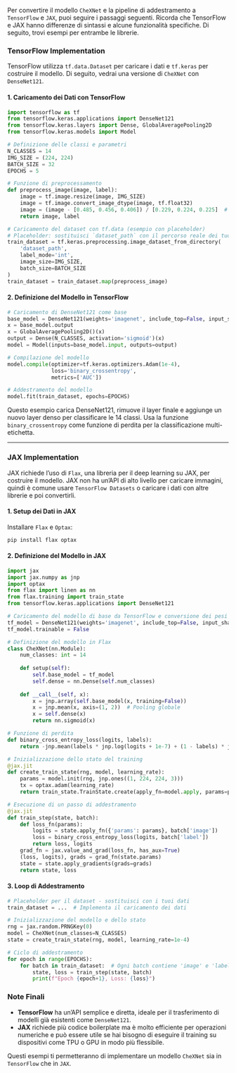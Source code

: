 Per convertire il modello `CheXNet` e la pipeline di addestramento a `TensorFlow` e `JAX`, puoi seguire i passaggi seguenti. Ricorda che TensorFlow e JAX hanno differenze di sintassi e alcune funzionalità specifiche. Di seguito, trovi esempi per entrambe le librerie.

### TensorFlow Implementation

TensorFlow utilizza `tf.data.Dataset` per caricare i dati e `tf.keras` per costruire il modello. Di seguito, vedrai una versione di `CheXNet` con `DenseNet121`.

#### 1. Caricamento dei Dati con TensorFlow

```python
import tensorflow as tf
from tensorflow.keras.applications import DenseNet121
from tensorflow.keras.layers import Dense, GlobalAveragePooling2D
from tensorflow.keras.models import Model

# Definizione delle classi e parametri
N_CLASSES = 14
IMG_SIZE = (224, 224)
BATCH_SIZE = 32
EPOCHS = 5

# Funzione di preprocessamento
def preprocess_image(image, label):
    image = tf.image.resize(image, IMG_SIZE)
    image = tf.image.convert_image_dtype(image, tf.float32)
    image = (image - [0.485, 0.456, 0.406]) / [0.229, 0.224, 0.225]  # Normalizzazione
    return image, label

# Caricamento del dataset con tf.data (esempio con placeholder)
# Placeholder: sostituisci `dataset_path` con il percorso reale dei tuoi dati
train_dataset = tf.keras.preprocessing.image_dataset_from_directory(
    'dataset_path',
    label_mode='int',
    image_size=IMG_SIZE,
    batch_size=BATCH_SIZE
)
train_dataset = train_dataset.map(preprocess_image)
```

#### 2. Definizione del Modello in TensorFlow

```python
# Caricamento di DenseNet121 come base
base_model = DenseNet121(weights='imagenet', include_top=False, input_shape=(224, 224, 3))
x = base_model.output
x = GlobalAveragePooling2D()(x)
output = Dense(N_CLASSES, activation='sigmoid')(x)
model = Model(inputs=base_model.input, outputs=output)

# Compilazione del modello
model.compile(optimizer=tf.keras.optimizers.Adam(1e-4),
              loss='binary_crossentropy',
              metrics=['AUC'])

# Addestramento del modello
model.fit(train_dataset, epochs=EPOCHS)
```

Questo esempio carica DenseNet121, rimuove il layer finale e aggiunge un nuovo layer denso per classificare le 14 classi. Usa la funzione `binary_crossentropy` come funzione di perdita per la classificazione multi-etichetta.

---

### JAX Implementation

JAX richiede l’uso di `Flax`, una libreria per il deep learning su JAX, per costruire il modello. JAX non ha un’API di alto livello per caricare immagini, quindi è comune usare `TensorFlow Datasets` o caricare i dati con altre librerie e poi convertirli.

#### 1. Setup dei Dati in JAX

Installare `Flax` e `Optax`:
```bash
pip install flax optax
```

#### 2. Definizione del Modello in JAX

```python
import jax
import jax.numpy as jnp
import optax
from flax import linen as nn
from flax.training import train_state
from tensorflow.keras.applications import DenseNet121

# Caricamento del modello di base da TensorFlow e conversione dei pesi
tf_model = DenseNet121(weights='imagenet', include_top=False, input_shape=(224, 224, 3))
tf_model.trainable = False

# Definizione del modello in Flax
class CheXNet(nn.Module):
    num_classes: int = 14
    
    def setup(self):
        self.base_model = tf_model
        self.dense = nn.Dense(self.num_classes)
    
    def __call__(self, x):
        x = jnp.array(self.base_model(x, training=False))
        x = jnp.mean(x, axis=(1, 2))  # Pooling globale
        x = self.dense(x)
        return nn.sigmoid(x)

# Funzione di perdita
def binary_cross_entropy_loss(logits, labels):
    return -jnp.mean(labels * jnp.log(logits + 1e-7) + (1 - labels) * jnp.log(1 - logits + 1e-7))

# Inizializzazione dello stato del training
@jax.jit
def create_train_state(rng, model, learning_rate):
    params = model.init(rng, jnp.ones((1, 224, 224, 3)))
    tx = optax.adam(learning_rate)
    return train_state.TrainState.create(apply_fn=model.apply, params=params, tx=tx)

# Esecuzione di un passo di addestramento
@jax.jit
def train_step(state, batch):
    def loss_fn(params):
        logits = state.apply_fn({'params': params}, batch['image'])
        loss = binary_cross_entropy_loss(logits, batch['label'])
        return loss, logits
    grad_fn = jax.value_and_grad(loss_fn, has_aux=True)
    (loss, logits), grads = grad_fn(state.params)
    state = state.apply_gradients(grads=grads)
    return state, loss
```

#### 3. Loop di Addestramento

```python
# Placeholder per il dataset - sostituisci con i tuoi dati
train_dataset = ...  # Implementa il caricamento dei dati

# Inizializzazione del modello e dello stato
rng = jax.random.PRNGKey(0)
model = CheXNet(num_classes=N_CLASSES)
state = create_train_state(rng, model, learning_rate=1e-4)

# Ciclo di addestramento
for epoch in range(EPOCHS):
    for batch in train_dataset:  # Ogni batch contiene 'image' e 'label'
        state, loss = train_step(state, batch)
        print(f"Epoch {epoch+1}, Loss: {loss}")
```

### Note Finali
- **TensorFlow** ha un’API semplice e diretta, ideale per il trasferimento di modelli già esistenti come `DenseNet121`.
- **JAX** richiede più codice boilerplate ma è molto efficiente per operazioni numeriche e può essere utile se hai bisogno di eseguire il training su dispositivi come TPU o GPU in modo più flessibile.

Questi esempi ti permetteranno di implementare un modello `CheXNet` sia in `TensorFlow` che in `JAX`.